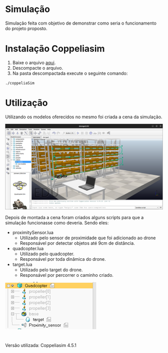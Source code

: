 # Simulação
<!-- ## Descrição -->
  Simulação feita com objetivo de demonstrar como seria o funcionamento do projeto proposto.

# Instalação Coppeliasim 
  1. Baixe o arquivo [aqui](https://www.coppeliarobotics.com).
  2. Descompacte o arquivo.
  3. Na pasta descompactada execute o seguinte comando: 
```
./coppeliaSim
```

# Utilização
  Utilizando os modelos oferecidos no mesmo foi criada a cena da simulação.

<img src="sim.png" alt="Exemplo imagem">

Depois de montada a cena foram criados alguns scripts para que a simulação funcionasse como deveria. Sendo eles:
- proximitySensor.lua
  - Utilizado pelo sensor de proximidade que foi adicionado ao drone
  - Responsável por detectar objetos até 9cm de distância.
- quadcopter.lua
  - Utilizado pelo quadcopter.
  - Responsável por toda dinâmica do drone.
- target.lua
  - Utilizado pelo target do drone.
  - Responsável por percorrer o caminho criado.

<img src="hierarquia.png" alt="imagem" aling="middle">

#
  Versão utilizada: Coppeliasim 4.5.1